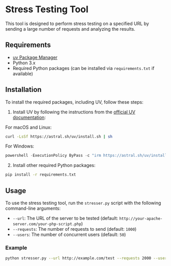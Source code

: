 # Stress Testing Tool

This tool is designed to perform stress testing on a specified URL by sending a large number of requests and analyzing the results.

## Requirements

- [uv Package Manager](https://docs.astral.sh/uv/)
- Python 3.x
- Required Python packages (can be installed via `requirements.txt` if available)

## Installation

To install the required packages, including UV, follow these steps:

1. Install UV by following the instructions from the [official UV documentation](https://docs.astral.sh/uv/guides/install-python/):

For macOS and Linux:

```sh
curl -LsSf https://astral.sh/uv/install.sh | sh
```

For Windows:

```powershell
powershell -ExecutionPolicy ByPass -c "irm https://astral.sh/uv/install.ps1 | iex"
```

2. Install other required Python packages:

```sh
pip install -r requirements.txt
```

## Usage

To use the stress testing tool, run the `stresser.py` script with the following command-line arguments:

- `--url`: The URL of the server to be tested (default: `http://your-apache-server.com/your-php-script.php`)
- `--requests`: The number of requests to send (default: `1000`)
- `--users`: The number of concurrent users (default: `50`)

### Example

```sh
python stresser.py --url http://example.com/test --requests 2000 --users 100
```
